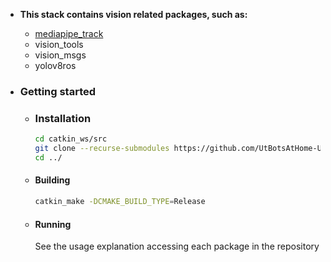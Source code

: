 - **This stack contains vision related packages, such as:**
    - [mediapipe_track](https://github.com/UtBotsAtHome-UTFPR/mediapipe_track.git)
    - vision_tools
    - vision_msgs
    - yolov8ros

- ### Getting started
    - ### Installation
        ```bash 
        cd catkin_ws/src
        git clone --recurse-submodules https://github.com/UtBotsAtHome-UTFPR/utbots_vision.git
        cd ../
        ```

    - #### Building
        ```bash
        catkin_make -DCMAKE_BUILD_TYPE=Release
        ```
    - #### Running
        See the usage explanation accessing each package in the repository
